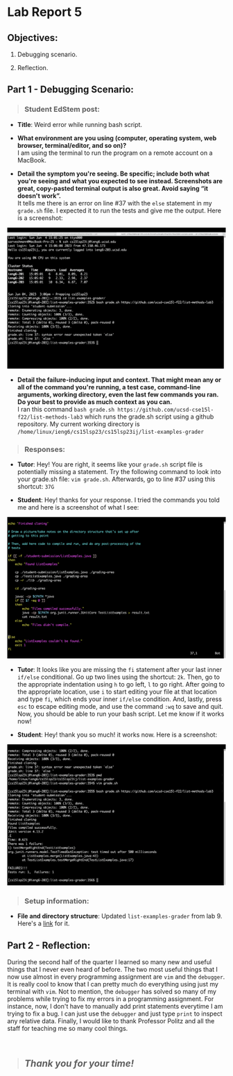 # Lab Report 5

## **Objectives:**

1. Debugging scenario.

2. Reflection.

## **Part 1 - Debugging Scenario:**

> ### Student EdStem post:

  * **Title**: Weird error while running bash script. 
      
  * **What environment are you using (computer, operating system, web browser, terminal/editor, and so on)?**
    <br>I am using the terminal to run the program on a remote account on a MacBook. 

  * **Detail the symptom you're seeing. Be specific; include both what you're seeing and what you expected to see instead. Screenshots are great, copy-pasted         terminal output is also great. Avoid saying “it doesn't work”.**
      <br>It tells me there is an error on line #37 with the `else` statement in my `grade.sh` file. I expected it to run the tests and give me the output. Here is a screenshot:
        
![Error](student-error.png)


  * **Detail the failure-inducing input and context. That might mean any or all of the command you're running, a test case, command-line arguments, working           directory, even the last few commands you ran. Do your best to provide as much context as you can.**
        <br> I ran this command `bash grade.sh https://github.com/ucsd-cse15l-f22/list-methods-lab3` which runs the grade.sh script using a github repository. My current working directory is `/home/linux/ieng6/cs15lsp23/cs15lsp23ij/list-examples-grader`
 
> ### Responses:

  * **Tutor**: Hey! You are right, it seems like your `grade.sh` script file is potentially missing a statement. Try the following command to look into your grade.sh file: `vim grade.sh`. Afterwards, go to line #37 using this shortcut: `37G`

  * **Student**: Hey! thanks for your response. I tried the commands you told me and here is a screenshot of what I see:

![Error](student_vim.png)

        
   * **Tutor**: It looks like you are missing the `fi` statement after your last inner `if/else` conditional. Go up two lines using the shortcut: `2k`. Then, go to the appropriate indentation using `h` to go left, `l` to go right. After going to the appropriate location, use `i` to start editing your file at that location and type `fi`, which ends your inner `if/else` condition. And, lastly, press `esc` to escape editing mode, and use the command `:wq` to save and quit. Now, you should be able to run your bash script. Let me know if it works now!

  * **Student**: Hey! thank you so much! it works now. Here is a screenshot:
  
![Error](student_fix.png)

> ### Setup information:

  * **File and directory structure**: Updated `list-examples-grader` from lab 9. Here's a [link](https://github.com/sarveshmann/list-examples-grader.git)
for it.


## **Part 2 - Reflection:**

During the second half of the quarter I learned so many new and useful things that I never even heard of before. The two most useful things that I now use almost in every programming assignment are `vim` and the `debugger`. It is really cool to know that I can pretty much do everything using just my terminal with `vim`. Not to mention, the `debugger` has solved so many of my problems while trying to fix my errors in a programming assignment. For instance, now, I don't have to manually add print statements everytime I am trying to fix a bug. I can just use the `debugger` and just type `print` to inspect any relative data. Finally, I would like to thank Professor Politz and all the staff for teaching me so many cool things.

<br>

> ## *Thank you for your time!*

